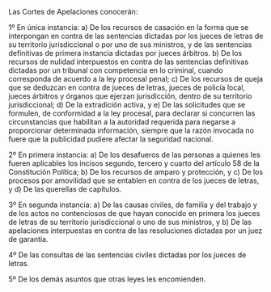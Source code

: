 Las Cortes de Apelaciones conocerán:

1º En única instancia:
a) De los recursos de casación en la forma que se interpongan en contra de las sentencias dictadas por los jueces de letras de su territorio jurisdiccional o por uno de sus ministros, y de las sentencias definitivas de primera instancia dictadas por jueces árbitros.
b) De los recursos de nulidad interpuestos en contra de las sentencias definitivas dictadas por un tribunal con competencia en lo criminal, cuando corresponda de acuerdo a la ley procesal penal;
c) De los recursos de queja que se deduzcan en contra de jueces de letras, jueces de policía local, jueces árbitros y órganos que ejerzan jurisdicción, dentro de su territorio jurisdiccional;
d) De la extradición activa, y
e) De las solicitudes que se formulen, de conformidad a la ley procesal, para declarar si concurren las circunstancias que habilitan a la autoridad requerida para negarse a proporcionar determinada información, siempre que la razón invocada no fuere que la publicidad pudiere afectar la seguridad nacional.

2º En primera instancia:
a) De los desafueros de las personas a quienes les fueren aplicables los incisos segundo, tercero y cuarto del artículo 58 de la Constitución Política;
b) De los recursos de amparo y protección, y
c) De los procesos por amovilidad que se entablen en contra de los jueces de letras, y
d) De las querellas de capítulos.

3º En segunda instancia:
a) De las causas civiles, de familia y del trabajo y de los actos no contenciosos de que hayan conocido en primera los jueces de letras de su territorio jurisdiccional o uno de sus ministros, y
b) De las apelaciones interpuestas en contra de las resoluciones dictadas por un juez de garantía.

4º De las consultas de las sentencias civiles dictadas por los jueces de letras.

5º De los demás asuntos que otras leyes les encomienden.

